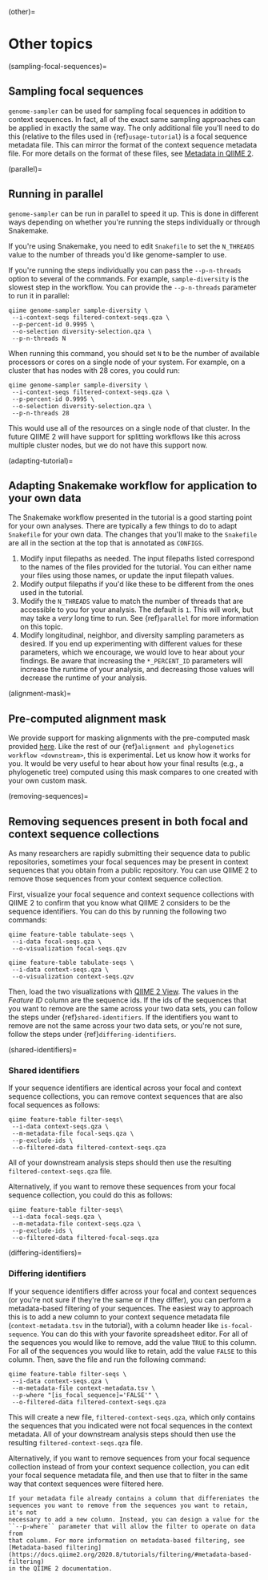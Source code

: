 (other)=
# Other topics

(sampling-focal-sequences)=
## Sampling focal sequences

`genome-sampler` can be used for sampling focal sequences in addition to
context sequences. In fact, all of the exact same sampling approaches can
be applied in exactly the same way. The only additional file you'll need to do
this (relative to the files used in {ref}`usage-tutorial`) is a focal sequence
metadata file. This can mirror the format of the context sequence metadata
file. For more details on the format of these files, see
[Metadata in QIIME 2](https://docs.qiime2.org/2020.6/tutorials/metadata/).

(parallel)=
## Running in parallel

`genome-sampler` can be run in parallel to speed it up. This is done in
different ways depending on whether you're running the steps individually or
through Snakemake.

If you're using Snakemake, you need to edit `Snakefile` to set the `N_THREADS`
value to the number of threads you'd like genome-sampler to use.

If you're running the steps individually you can pass the `--p-n-threads`
option to several of the commands. For example, `sample-diversity` is the
slowest step in the workflow. You can provide the `--p-n-threads` parameter to
run it in parallel:

```
qiime genome-sampler sample-diversity \
 --i-context-seqs filtered-context-seqs.qza \
 --p-percent-id 0.9995 \
 --o-selection diversity-selection.qza \
 --p-n-threads N
```

When running this command, you should set `N` to be the number of available
processors or cores on a single node of your system. For example, on a
cluster that has nodes with 28 cores, you could run:

```
qiime genome-sampler sample-diversity \
 --i-context-seqs filtered-context-seqs.qza \
 --p-percent-id 0.9995 \
 --o-selection diversity-selection.qza \
 --p-n-threads 28
```

This would use all of the resources on a single node of that cluster. In the
future QIIME 2 will have support for splitting workflows like this across
multiple cluster nodes, but we do not have this support now.

(adapting-tutorial)=
## Adapting Snakemake workflow for application to your own data
The Snakemake workflow presented in the tutorial is a good starting point for
your own analyses. There are typically a few things to do to adapt
`Snakefile` for your own data. The changes that you'll make to the `Snakefile`
are all in the section at the top that is annotated as ``CONFIGS``.

1. Modify input filepaths as needed. The input filepaths listed correspond to
the names of the files provided for the tutorial. You can either name your
files using those names, or update the input filepath values.
2. Modify output filepaths if you'd like these to be different from the ones
used in the tutorial.
3. Modify the `N_THREADS` value to match the number of threads that are
accessible to you for your analysis. The default is `1`. This will work, but
may take a _very_ long time to run. See {ref}`parallel` for more information
on this topic.
4. Modify longitudinal, neighbor, and diversity sampling parameters as
desired. If you end up experimenting with different values for these
parameters, which we encourage, we would love to hear about your findings. Be
aware that increasing the `*_PERCENT_ID` parameters will increase the runtime
of your analysis, and decreasing those values will decrease the runtime of your
analysis.

(alignment-mask)=
## Pre-computed alignment mask

We provide support for masking alignments with the pre-computed mask
provided [here](https://github.com/W-L/ProblematicSites_SARS-CoV2). Like the
rest of our {ref}`alignment and phylogenetics workflow <downstream>`,
this is experimental. Let us know how it works for you. It would be very useful
to hear about how your final results (e.g., a phylogenetic tree) computed
using this mask compares to one created with your own custom mask.

(removing-sequences)=
## Removing sequences present in both focal and context sequence collections

As many researchers are rapidly submitting their sequence data to public
repositories, sometimes your focal sequences may be present in context
sequences that you obtain from a public repository. You can use QIIME 2 to
remove those sequences from your context sequence collection.

First, visualize your focal sequence and context sequence collections with
QIIME 2 to confirm that you know what QIIME 2 considers to be the sequence
identifiers. You can do this by running the following two commands:

```
qiime feature-table tabulate-seqs \
 --i-data focal-seqs.qza \
 --o-visualization focal-seqs.qzv

qiime feature-table tabulate-seqs \
 --i-data context-seqs.qza \
 --o-visualization context-seqs.qzv
```

Then, load the two visualizations with [QIIME 2 View](https://view.qiime2.org).
The values in the _Feature ID_ column are the sequence ids. If the ids of the
sequences that you want to remove are the same across your two data sets, you
can follow the steps under {ref}`shared-identifiers`. If the identifiers you
want to remove are not the same across your two data sets, or you're not sure,
follow the steps under {ref}`differing-identifiers`.

(shared-identifiers)=
### Shared identifiers

If your sequence identifiers are identical across your focal and context
sequence collections, you can remove context sequences that are also focal
sequences as follows:

```
qiime feature-table filter-seqs\
 --i-data context-seqs.qza \
 --m-metadata-file focal-seqs.qza \
 --p-exclude-ids \
 --o-filtered-data filtered-context-seqs.qza
```

All of your downstream analysis steps should then use the resulting
`filtered-context-seqs.qza` file.


Alternatively, if you want to remove these sequences from your focal sequence
collection, you could do this as follows:

```
qiime feature-table filter-seqs\
 --i-data focal-seqs.qza \
 --m-metadata-file context-seqs.qza \
 --p-exclude-ids \
 --o-filtered-data filtered-focal-seqs.qza
```

(differing-identifiers)=
### Differing identifiers
If your sequence identifiers differ across your focal and context sequences (or
you're not sure if they're the same or if they differ), you can perform a
metadata-based filtering of your sequences. The easiest way to approach this
is to add a new column to your context sequence metadata file
(`context-metadata.tsv` in the tutorial), with a column header like
`is-focal-sequence`. You can do this with your
favorite spreadsheet editor. For all of the sequences you would like to remove,
add the value `TRUE` to this column. For all of the sequences you would like to
retain, add the value `FALSE` to this column. Then, save the file and run the
following command:

```
qiime feature-table filter-seqs \
 --i-data context-seqs.qza \
 --m-metadata-file context-metadata.tsv \
 --p-where "[is_focal_sequence]='FALSE'" \
 --o-filtered-data filtered-context-seqs.qza
```

This will create a new file, `filtered-context-seqs.qza`, which only contains
the sequences that you indicated were not focal sequences in the context
metadata. All of your downstream analysis steps should then use the resulting
`filtered-context-seqs.qza` file.

Alternatively, if you want to remove sequences from your focal sequence
collection instead of from your context sequence collection, you can edit your
focal sequence metadata file, and then use that to filter in the same way that
context sequences were filtered here.

```{note}
If your metadata file already contains a column that differeniates the
sequences you want to remove from the sequences you want to retain, it's not
necessary to add a new column. Instead, you can design a value for the
``--p-where`` parameter that will allow the filter to operate on data from
that column. For more information on metadata-based filtering, see
[Metadata-based filtering](https://docs.qiime2.org/2020.8/tutorials/filtering/#metadata-based-filtering)
in the QIIME 2 documentation.
```
